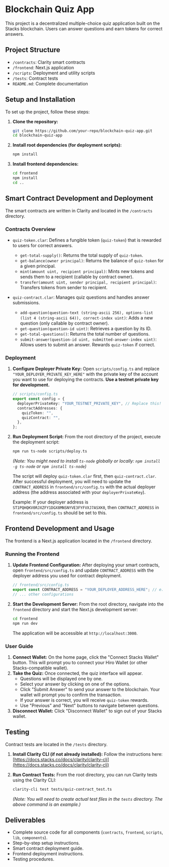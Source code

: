 # Blockchain Quiz App

This project is a decentralized multiple-choice quiz application built on the Stacks blockchain. Users can answer questions and earn tokens for correct answers.

## Project Structure

-   `/contracts`: Clarity smart contracts
-   `/frontend`: Next.js application
-   `/scripts`: Deployment and utility scripts
-   `/tests`: Contract tests
-   `README.md`: Complete documentation

## Setup and Installation

To set up the project, follow these steps:

1.  **Clone the repository:**
    ```bash
    git clone https://github.com/your-repo/blockchain-quiz-app.git
    cd blockchain-quiz-app
    ```

2.  **Install root dependencies (for deployment scripts):**
    ```bash
    npm install
    ```

3.  **Install frontend dependencies:**
    ```bash
    cd frontend
    npm install
    cd ..
    ```

## Smart Contract Development and Deployment

The smart contracts are written in Clarity and located in the `/contracts` directory.

### Contracts Overview

-   `quiz-token.clar`: Defines a fungible token (`quiz-token`) that is rewarded to users for correct answers.
    -   `get-total-supply()`: Returns the total supply of `quiz-token`.
    -   `get-balance(owner principal)`: Returns the balance of `quiz-token` for a given principal.
    -   `mint(amount uint, recipient principal)`: Mints new tokens and sends them to a recipient (callable by contract owner).
    -   `transfer(amount uint, sender principal, recipient principal)`: Transfers tokens from sender to recipient.

-   `quiz-contract.clar`: Manages quiz questions and handles answer submissions.
    -   `add-question(question-text (string-ascii 256), options-list (list 4 (string-ascii 64)), correct-index uint)`: Adds a new question (only callable by contract owner).
    -   `get-question(question-id uint)`: Retrieves a question by its ID.
    -   `get-total-questions()`: Returns the total number of questions.
    -   `submit-answer(question-id uint, submitted-answer-index uint)`: Allows users to submit an answer. Rewards `quiz-token` if correct.

### Deployment

1.  **Configure Deployer Private Key:**
    Open `scripts/config.ts` and replace `"YOUR_DEPLOYER_PRIVATE_KEY_HERE"` with the private key of the account you want to use for deploying the contracts. **Use a testnet private key for development.**

    ```typescript
    // scripts/config.ts
    export const config = {
      deployerPrivateKey: "YOUR_TESTNET_PRIVATE_KEY", // Replace this!
      contractAddresses: {
        quizToken: "",
        quizContract: "",
      },
    };
    ```

2.  **Run Deployment Script:**
    From the root directory of the project, execute the deployment script:
    ```bash
    npm run ts-node scripts/deploy.ts
    ```
    *(Note: You might need to install `ts-node` globally or locally: `npm install -g ts-node` or `npm install ts-node`)*

    The script will deploy `quiz-token.clar` first, then `quiz-contract.clar`. After successful deployment, you will need to update the `CONTRACT_ADDRESS` in `frontend/src/config.ts` with the actual deployer address (the address associated with your `deployerPrivateKey`).

    Example: If your deployer address is `ST1PQHQKV0RJXZFY1DGX8MNSNYVE3FYFVXJ7ASXK0`, then `CONTRACT_ADDRESS` in `frontend/src/config.ts` should be set to this.

## Frontend Development and Usage

The frontend is a Next.js application located in the `/frontend` directory.

### Running the Frontend

1.  **Update Frontend Configuration:**
    After deploying your smart contracts, open `frontend/src/config.ts` and update `CONTRACT_ADDRESS` with the deployer address you used for contract deployment.

    ```typescript
    // frontend/src/config.ts
    export const CONTRACT_ADDRESS = "YOUR_DEPLOYER_ADDRESS_HERE"; // e.g., "ST1PQHQKV0RJXZFY1DGX8MNSNYVE3FYFVXJ7ASXK0"
    // ... other configurations
    ```

2.  **Start the Development Server:**
    From the root directory, navigate into the `frontend` directory and start the Next.js development server:
    ```bash
    cd frontend
    npm run dev
    ```
    The application will be accessible at `http://localhost:3000`.

### User Guide

1.  **Connect Wallet:** On the home page, click the "Connect Stacks Wallet" button. This will prompt you to connect your Hiro Wallet (or other Stacks-compatible wallet).
2.  **Take the Quiz:** Once connected, the quiz interface will appear.
    *   Questions will be displayed one by one.
    *   Select your answer by clicking on one of the options.
    *   Click "Submit Answer" to send your answer to the blockchain. Your wallet will prompt you to confirm the transaction.
    *   If your answer is correct, you will receive `quiz-token` rewards.
    *   Use "Previous" and "Next" buttons to navigate between questions.
3.  **Disconnect Wallet:** Click "Disconnect Wallet" to sign out of your Stacks wallet.

## Testing

Contract tests are located in the `/tests` directory.

1.  **Install Clarity CLI (if not already installed):**
    Follow the instructions here: [https://docs.stacks.co/docs/clarity/clarity-cli](https://docs.stacks.co/docs/clarity/clarity-cli)

2.  **Run Contract Tests:**
    From the root directory, you can run Clarity tests using the Clarity CLI:
    ```bash
    clarity-cli test tests/quiz-contract_test.ts
    ```
    *(Note: You will need to create actual test files in the `tests` directory. The above command is an example.)*

## Deliverables

-   Complete source code for all components (`contracts`, `frontend`, `scripts`, `lib`, `components`).
-   Step-by-step setup instructions.
-   Smart contract deployment guide.
-   Frontend deployment instructions.
-   Testing procedures.
